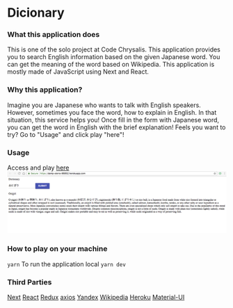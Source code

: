 # Dicionary

### What this application does
This is one of the solo project at Code Chrysalis.
This application provides you to search English information based on the given Japanese word.
You can get the meaning of the word based on Wikipedia.
This application is mostly made of JavaScript using Next and React.

### Why this application?
Imagine you are Japanese who wants to talk with English speakers. However, sometimes you face the word, how to explain in English. In that situation, this service helps you! Once fill in the form with Japanese word, you can get the word in English with the brief explanation! Feels you want to try? Go to "Usage" and click play "here"!

### Usage
Access and play [here](https://damp-sierra-86852.herokuapp.com/)
![screenshot](dictionary-image.png)
### How to play on your machine
```yarn```
To run the application local
```yarn dev```

### Third Parties
[Next](https://github.com/zeit/next.js/)
[React](https://reactjs.org/)
[Redux](https://redux.js.org/)
[axios](https://github.com/axios/axios)
[Yandex](https://yandex.com/)
[Wikipedia](https://www.mediawiki.org/wiki/API:Main_page)
[Heroku](https://dashboard.heroku.com/login)
[Material-UI](https://material-ui-next.com/)
